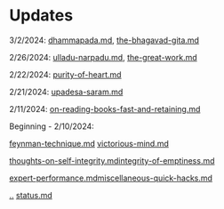 # Updates

3/2/2024: [dhammapada.md](../study-notes/philosophy/non-western/indian/buddhism/early-buddhism/pali-canon/dhammapada.md "mention"), [the-bhagavad-gita.md](../study-notes/philosophy/non-western/indian/hinduism/bhagavad-gita/the-bhagavad-gita.md "mention")

2/26/2024: [ulladu-narpadu.md](../study-notes/philosophy/non-western/indian/hinduism/advaita-vedanta/ramana-mahashri/ulladu-narpadu.md "mention"), [the-great-work.md](../study-notes/philosophy/non-western/indian/hinduism/bhagavad-gita/the-great-work.md "mention")

2/22/2024: [purity-of-heart.md](../study-notes/philosophy/non-western/indian/buddhism/early-buddhism/thanissaro-bhikkhu/purity-of-heart.md "mention")

2/21/2024: [upadesa-saram.md](../study-notes/philosophy/non-western/indian/hinduism/advaita-vedanta/ramana-mahashri/upadesa-saram.md "mention")

2/11/2024: [on-reading-books-fast-and-retaining.md](../study-notes/skills/learning/on-reading-books-fast-and-retaining.md "mention")

Beginning - 2/10/2024:&#x20;

[feynman-technique.md](../study-notes/skills/learning/feynman-technique.md "mention") [victorious-mind.md](../study-notes/skills/memory/victorious-mind.md "mention")

&#x20;[thoughts-on-self-integrity.md](../study-notes/skills/integrity/thoughts-on-self-integrity.md "mention")[integrity-of-emptiness.md](../study-notes/philosophy/non-western/indian/buddhism/early-buddhism/thanissaro-bhikkhu/integrity-of-emptiness.md "mention")&#x20;

[expert-performance.md](../study-notes/skills/learning/deliberate-practice/expert-performance.md "mention")[miscellaneous-quick-hacks.md](../study-notes/skills/productivity/miscellaneous-quick-hacks.md "mention")

[..](../ "mention") [status.md](../my-books/on-what-to-be/status.md "mention")&#x20;


